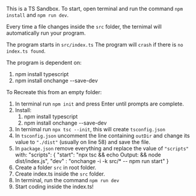 This is a TS Sandbox.
To start, open terminal and run the command `npm install` and `npm run dev`.

Every time a file changes inside the `src` folder, the ternimal will automatically run your program.

The program starts in `src/index.ts`
The program will `crash` if there is `no index.ts found`.

The program is dependent on:
1. npm install typescript
2. npm install onchange --save-dev

To Recreate this from an empty folder:
1. In terminal run `npm init` and press Enter until prompts are complete.
2. Install:
   1. npm install typescript
   2. npm install onchange --save-dev
3. In ternimal run `npx tsc --init`, this will create `tsconfig.json`
4. In `tsconfig.json` uncomment the line containing `outDir` and change its value to `"./dist"` (usually on line 58) and save the file.
5. In `package.json` remove everything and replace the value of `"scripts"` with:
   "scripts": {
     "start": "npx tsc && echo Output: && node dist/index.js",
     "dev" : "onchange -i -k src/* -- npm run start"
   }
6. Create a folder `src` in root folder.
7. Create index.ts inside the `src` folder.
8. In terminal, run the command `npm run dev`
9. Start coding inside the index.ts!
